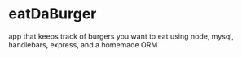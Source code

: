 # eatDaBurger
app that keeps track of burgers you want to eat using node, mysql, handlebars, express, and a homemade ORM 
